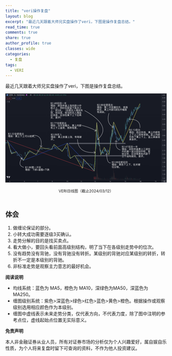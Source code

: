 ```yaml
---
title: "veri操作复盘"
layout: blog
excerpt: "最近几天跟着大师兄实盘操作了veri，下图是操作复盘总结。"
read_time: true
comments: true
share: true
author_profile: true
classes: wide
categories:
  - 复盘
tags:
  - VERI
---
```


最近几天跟着大师兄实盘操作了veri，下图是操作复盘总结。

![veri-20240315](/assets/images/2024/2024-03-15-VERI.png)
<small><center>VERI日线图（截止2024/03/12）</center></small>　

## 体会

1. 做缠论保证的部分。
2. 小转大成功需要逐级3买确认。
3. 走势分解的目的是找买卖点。
4. 看大做小，要回头看前面高级别结构，明了当下在各级别走势中的位次。
5. 没有趋势没有背驰，没有背驰没有转折。某级别的背驰对应某级别的转折，转折不一定是本级别的背驰。
6. 非标准走势是观察主力意志的最好机会。

**阅读说明**

* 均线系统：蓝色为 MA5，橙色为 MA10，深绿色为MA50，深蓝色为MA250。
* 缠图级别系统：紫色>深蓝色>绿色>红色>蓝色>黄色>橙色。根据操作或观察级别选用相应颜色作为本级别。
* 缠图中虚线表示未来走势分类，仅代表方向，不代表力度，除了图中注明的参考点位，虚线起始点位置无实际意义。

**免责声明** 

本人非金融证券从业人员，所有对证券市场的分析仅为个人兴趣爱好，属自娱自乐性质，为个人将来复盘时留下可查询的资料，不作为他人投资建议。

